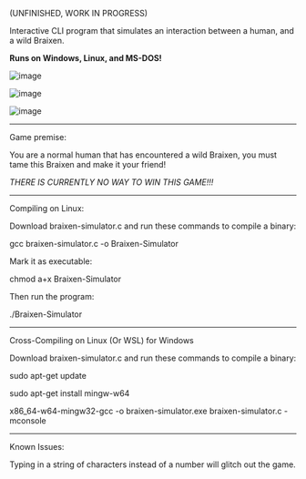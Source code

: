 (UNFINISHED, WORK IN PROGRESS)

Interactive CLI program that simulates an interaction between a human, and a wild Braixen.

**Runs on Windows, Linux, and MS-DOS!**

![image](https://github.com/user-attachments/assets/c0dd0a3d-d4f7-43d3-b569-a588a1701750)

![image](https://github.com/user-attachments/assets/cba10b8f-a7b6-4a4e-a28a-c869616d02b2)

![image](https://github.com/user-attachments/assets/3f1921ba-ef5e-4814-8474-c01f16c0b954)

_______________________________________________________________________________________________

Game premise: 

You are a normal human that has encountered a wild Braixen, you must tame this Braixen and make it your friend!

*THERE IS CURRENTLY NO WAY TO WIN THIS GAME!!!*

_______________________________________________________________________________________________

Compiling on Linux:

Download braixen-simulator.c and run these commands to compile a binary:

gcc braixen-simulator.c -o Braixen-Simulator

Mark it as executable:

chmod a+x Braixen-Simulator

Then run the program:

./Braixen-Simulator

_______________________________________________________________________________________________

Cross-Compiling on Linux (Or WSL) for Windows

Download braixen-simulator.c and run these commands to compile a binary:

sudo apt-get update

sudo apt-get install mingw-w64

x86_64-w64-mingw32-gcc -o braixen-simulator.exe braixen-simulator.c -mconsole

_______________________________________________________________________________________________

Known Issues:

Typing in a string of characters instead of a number will glitch out the game.

